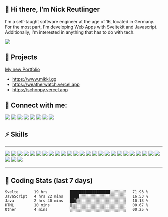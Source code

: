 ## 👋 Hi there, I’m Nick Reutlinger

I'm a self-taught software engineer at the age of 16, located in Germany.  
For the most part, I'm developing Web Apps with Sveltekit and Javascript. Additionally, I'm interested in anything that has to do with tech.

<img src="https://github-readme-streak-stats.herokuapp.com/?user=NickRTR&theme=tokyonight&fire=red&hide_border=true&date_format=j%20M%5B%20Y%5D">

## 🚀 Projects

[My new Portfolio](https://nickreutlinger.vercel.app/)

- https://www.mikki.gq
- https://weatherwatch.vercel.app
- https://schoppy.vercel.app

## 💬 Connect with me:

<a href="https://twitter.com/nickrtrrtr" target="_blank"><img src="https://img.shields.io/badge/Twitter-1DA1F2?style=for-the-badge&logo=twitter&logoColor=white"></a>
<a href="https://github.com/NickRTR" target="_blank"><img src="https://img.shields.io/badge/GitHub-100000?style=for-the-badge&logo=github&logoColor=white"></a>
<a href="https://www.linkedin.com/in/nick-reutlinger-9a89ab236/" target="_blank"><img src="https://img.shields.io/badge/LinkedIn-0077B5?style=for-the-badge&logo=linkedin&logoColor=white"></a>
<a href="https://stackoverflow.com/users/17878912/nickrtr" target="_blank"><img src="https://img.shields.io/badge/Stack_Overflow-FE7A16?style=for-the-badge&logo=stack-overflow&logoColor=white"></a>
<a href="https://www.youtube.com/channel/UCD2jbbbHlsUa8FuX4nWeuzw" target="_blank"><img src="https://img.shields.io/badge/YouTube-FF0000?style=for-the-badge&logo=youtube&logoColor=white"></a>
<a href="https://www.twitch.tv/nickrtr" target="_blank"><img src="https://img.shields.io/badge/Twitch-9146FF?style=for-the-badge&logo=twitch&logoColor=white"></a>
<a href="https://dribbble.com/nickrtr" target="_blank"><img src="https://img.shields.io/badge/Dribbble-EA4C89?style=for-the-badge&logo=dribbble&logoColor=white"></a>
<a href="https://nickrtrrtr.itch.io/" target="_blank"><img src="https://img.shields.io/badge/Itch.io-FA5C5C?style=for-the-badge&logo=itchdotio&logoColor=white"></a>

## ⚡ Skills
---
<span>
  <img src="https://img.shields.io/badge/JavaScript-323330?style=for-the-badge&logo=javascript&logoColor=F7DF1E">
  <img src="https://img.shields.io/badge/Svelte-4A4A55?style=for-the-badge&logo=svelte&logoColor=FF3E00">
  <img src="https://img.shields.io/badge/HTML5-E34F26?style=for-the-badge&logo=html5&logoColor=white">
  <img src="https://img.shields.io/badge/CSS3-1572B6?style=for-the-badge&logo=css3&logoColor=white">
  <img src="https://img.shields.io/badge/Supabase-181818?style=for-the-badge&logo=supabase&logoColor=white">
  <img src="https://img.shields.io/badge/firebase-ffca28?style=for-the-badge&logo=firebase&logoColor=black">
  <img src="https://img.shields.io/badge/Figma-F24E1E?style=for-the-badge&logo=figma&logoColor=white">
  <img src="https://img.shields.io/badge/Node.js-339933?style=for-the-badge&logo=nodedotjs&logoColor=white">
  <img src="https://img.shields.io/badge/Vercel-000000?style=for-the-badge&logo=vercel&logoColor=white">
  <img src="https://img.shields.io/badge/Vite-B73BFE?style=for-the-badge&logo=vite&logoColor=FFD62E">
  <img src="https://img.shields.io/badge/Netlify-00C7B7?style=for-the-badge&logo=netlify&logoColor=white">
  <img src="https://img.shields.io/badge/GIT-E44C30?style=for-the-badge&logo=git&logoColor=white">
  <img src="https://img.shields.io/badge/GitHub-100000?style=for-the-badge&logo=github&logoColor=white">
  <img src="https://img.shields.io/badge/Visual_Studio_Code-0078D4?style=for-the-badge&logo=visual%20studio%20code&logoColor=white">
  <img src="https://img.shields.io/badge/Python-FFD43B?style=for-the-badge&logo=python&logoColor=blue">
  <img src="https://img.shields.io/badge/Tailwind_CSS-38B2AC?style=for-the-badge&logo=tailwind-css&logoColor=white">
  <img src="https://img.shields.io/badge/npm-CB3837?style=for-the-badge&logo=npm&logoColor=white">
  <img src="https://img.shields.io/badge/Markdown-000000?style=for-the-badge&logo=markdown&logoColor=white">
  <img src="https://img.shields.io/badge/gimp-5C5543?style=for-the-badge&logo=gimp&logoColor=white">
  <img src="https://img.shields.io/badge/Godot-478CBF?style=for-the-badge&logo=GodotEngine&logoColor=white">
  <img src="https://img.shields.io/badge/C%2B%2B-00599C?style=for-the-badge&logo=c%2B%2B&logoColor=white">
  <img src="https://img.shields.io/badge/Arduino-00979D?style=for-the-badge&logo=Arduino&logoColor=white">
  <img src="https://img.shields.io/badge/Microsoft_Office-D83B01?style=for-the-badge&logo=microsoft-office&logoColor=white">
  <img src="https://img.shields.io/badge/LibreOffice-18A303?style=for-the-badge&logo=LibreOffice&logoColor=white">
  <img src="https://img.shields.io/badge/Java-ED8B00?style=for-the-badge&logo=java&logoColor=white">
  <img src="https://img.shields.io/badge/Notion-000000?style=for-the-badge&logo=notion&logoColor=white">
  <img src="https://img.shields.io/badge/Linux-FCC624?style=for-the-badge&logo=linux&logoColor=black">
  <img src="https://img.shields.io/badge/Windows-0078D6?style=for-the-badge&logo=windows&logoColor=white">
</span>

---

## 📅 Coding Stats (last 7 days)
<!--START_SECTION:waka-->

```text
Svelte       19 hrs          ██████████████████░░░░░░░   71.93 %
JavaScript   4 hrs 22 mins   ████░░░░░░░░░░░░░░░░░░░░░   16.53 %
Java         2 hrs 40 mins   ██▓░░░░░░░░░░░░░░░░░░░░░░   10.13 %
HTML         10 mins         ▒░░░░░░░░░░░░░░░░░░░░░░░░   00.67 %
Other        4 mins          ░░░░░░░░░░░░░░░░░░░░░░░░░   00.25 %
```

<!--END_SECTION:waka-->
